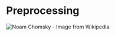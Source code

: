 # Preprocessing

![[Noam Chomsky](https://en.wikipedia.org/wiki/Noam_Chomsky) - Image from Wikipedia](https://upload.wikimedia.org/wikipedia/commons/a/a9/Noam_Chomsky_portrait_2017.jpg)
